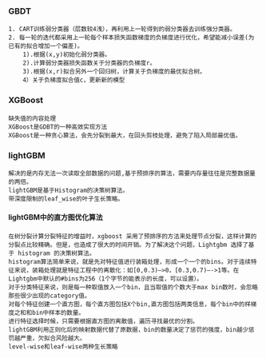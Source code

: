 ### GBDT
    1. CART训练弱分类器（层数较4浅），再利用上一轮得到的弱分类器去训练强分类器。
    2. 每一轮的迭代都采用上一轮每个样本损失函数梯度的负梯度进行优化，希望能减小误差(为已有的拟合增加一个偏差)。
        1).根据(x,y)初始化弱分类器。
        2).计算弱分类器损失函数关于分类器的负梯度r。
        3).根据(x,r)拟合另外一个回归树，计算关于负梯度的最优拟合树。
        4）关于负梯度拟合值c，更新新的模型
### XGBoost
    缺失值的内容处理
    XGBoost是GDBT的一种高效实现方法
    XGBoost是一种贪心算法，会先分裂到最大，在回头剪枝处理，避免了陷入局部最优值。

### lightGBM
    解决的是内存无法一次读取全部数据的问题,基于预排序的算法，需要内存量往往是完整数据量的两倍。
    lightGBM是基于Histogram的决策树算法。
    带深度限制的leaf_wise的叶子生长策略。
#### lightGBM中的直方图优化算法
    在树分裂计算分裂特征的增益时，xgboost 采用了预排序的方法来处理节点分裂，这样计算的分裂点比较精确。但是，也造成了很大的时间开销。为了解决这个问题，Lightgbm 选择了基于 histogram 的决策树算法。
    histogram算法简单来说，就是先对特征值进行装箱处理，形成一个一个的bins。对于连续特征来说，装箱处理就是特征工程中的离散化：如[0,0.3)—>0，[0.3,0.7)—->1等。在Lightgbm中默认的#bins为256（1个字节的能表示的长度，可以设置）。
    对于分类特征来说，则是每一种取值放入一个bin，且当取值的个数大于max bin数时，会忽略那些很少出现的category值。
    对每个特征创建一个直方图，每个直方图包括X个bin,直方图包括两类信息，每个bin中的样梯度之和和bin中样本的数量。
    进行特征选择时候，只需要根据直方图的离散值，遍历寻找最优的分割。
    lightGBM利用正则化后的映射数据代替了原数据，bin的数量决定了惩罚的强度，bin越少惩罚越严重，欠拟合风险越大。
    level-wise和leaf-wise两种生长策略
